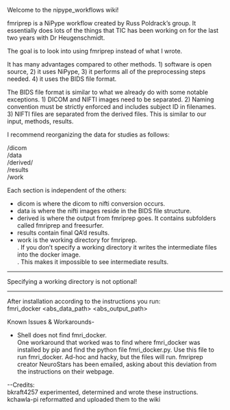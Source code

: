 Welcome to the nipype_workflows wiki!


fmriprep is a NiPype workflow created by Russ Poldrack’s group.  It essentially does lots of the things that TIC has been working on for the last two years with Dr Heugenschmidt.

The goal is to look into using fmriprep instead of what I wrote.

It has many advantages compared to other methods. 1) software is open source, 2) it uses NiPype,  3) it performs all of the preprocessing steps needed.   4) it uses the BIDS file format.

The BIDS file format is similar to what we already do with some notable exceptions.   1) DICOM and NIFTI images need to be separated.   2) Naming convention must be strictly enforced and includes subject ID in filenames.  3) NIFTI files are separated from the derived files.   This is similar to our input, methods, results.

I recommend reorganizing the data for studies as follows:

<study>/dicom  
<study>/data  
<study>/derived/  
<study>/results  
<study>/work

Each section is independent of the others:
 - dicom is where the dicom to nifti conversion occurs.
 - data is where the nifti images reside in the BIDS file structure.
 - derived is where the output from fmriprep goes. It contains subfolders called fmriprep and freesurfer.
 - results contain final QA’d results.
 - work is the working directory for fmriprep.  
    . If you don’t specify a working directory it writes the intermediate files into the docker image.  
    . This makes it impossible to see intermediate results.
_______________________________________________________________
   Specifying a working directory is not optional!
_______________________________________________________________

After installation according to the instructions you run:  
    fmri_docker <abs_data_path> <abs_output_path>

Known Issues & Workarounds-

 - Shell does not find fmri_docker.  
        One workaround that worked was to find where fmri_docker was installed by pip and find the python file fmri_docker.py.  Use this file to run fmri_docker. Ad-hoc and hacky, but the files will run. fmriprep creator NeuroStars has been emailed, asking about this deviation from the instructions on their webpage.

  --Credits:  
bkraft4257 experimented, determined and wrote these instructions.
kchawla-pi reformatted and uploaded them to the wiki

>